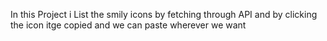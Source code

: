 In this Project i List the smily icons by fetching through API and by clicking the icon itge copied and we can paste wherever we want